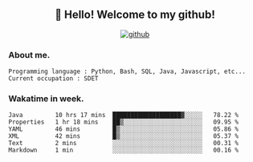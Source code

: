 <h2 align="center">👋 Hello! Welcome to my github! </h2>
<p align="center">
  <a href="https://github.com/usergwen"><img src="https://img.shields.io/badge/GitHub-24292e" alt="github"></a>
</p>

### About me.

```Plain Text
Programming language : Python, Bash, SQL, Java, Javascript, etc...
Current occupation : SDET
```
### Wakatime in week.

<!--START_SECTION:waka-->

```text
Java         10 hrs 17 mins  ███████████████████▓░░░░░   78.22 %
Properties   1 hr 18 mins    ██▒░░░░░░░░░░░░░░░░░░░░░░   09.95 %
YAML         46 mins         █▒░░░░░░░░░░░░░░░░░░░░░░░   05.86 %
XML          42 mins         █▒░░░░░░░░░░░░░░░░░░░░░░░   05.37 %
Text         2 mins          ░░░░░░░░░░░░░░░░░░░░░░░░░   00.31 %
Markdown     1 min           ░░░░░░░░░░░░░░░░░░░░░░░░░   00.16 %
```

<!--END_SECTION:waka-->
